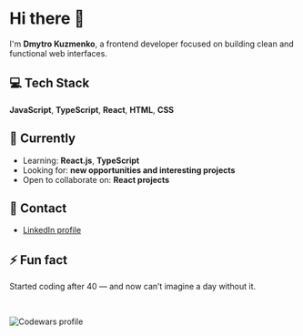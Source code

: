 

# Hi there 👋

I'm **Dmytro Kuzmenko**, a frontend developer focused on building clean and functional web interfaces.

## 💻 Tech Stack

**JavaScript**, **TypeScript**, **React**, **HTML**, **CSS**

## 🌱 Currently

* Learning: **React.js**, **TypeScript**
* Looking for: **new opportunities and interesting projects**
* Open to collaborate on: **React projects**

## 💬 Contact

* [LinkedIn profile](https://www.linkedin.com/in/dimarique)

## ⚡ Fun fact

Started coding after 40 — and now can’t imagine a day without it.

 

![Codewars profile](https://www.codewars.com/users/dimarique/badges/small)
